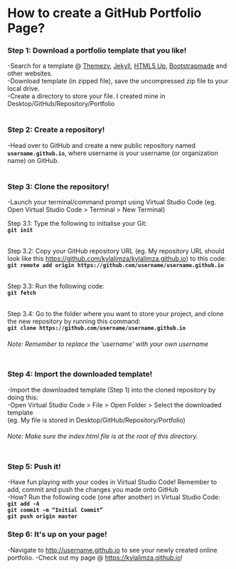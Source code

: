 # How to create a GitHub Portfolio Page?


### Step 1: Download a portfolio template that you like!

-Search for a template @ [Themezy](http://themezy.com), [Jekyll](http://jekyllrb.com), [HTML5 Up](http://HTML5up.net), [Bootstrapmade](http://bootstrapmade.com) and other websites. <br>
-Download template (in zipped file), save the uncompressed zip file to your local drive. <br>
-Create a directory to store your file. I created mine in Desktop/GitHub/Repository/Portfolio <br><br>

### Step 2: Create a repository!
-Head over to GitHub and create a new public repository named <b>`username.github.io`</b>, where username is your username (or organization name) on GitHub. <br><br>

### Step 3: Clone the repository!
-Launch your terminal/command prompt using Virtual Studio Code (eg. Open Virtual Studio Code > Terminal > New Terminal)<br>

Step 3.1: Type the following to initialise your Git:<br>
<b>`git init`</b><br><br>

Step 3.2: Copy your GitHub repository URL (eg. My repository URL should look like this https://github.com/kylalimza/kylalimza.github.io) to this code:<br>
<b>`git remote add origin https://github.com/username/username.github.io`</b><br><br>
  
Step 3.3: Run the following code:<br>
<b>`git fetch`</b><br><br>

Step 3.4: Go to the folder where you want to store your project, and clone the new repository by running this command: <br>
<b>`git clone https://github.com/username/username.github.io`</b><br>
###### <i>Note: Remember to replace the 'username' with your own username</i> <br><br>

### Step 4: Import the downloaded template!
-Import the downloaded template (Step 1) into the cloned repository by doing this: <br>
-Open Virtual Studio Code > File > Open Folder > Select the downloaded template <br>
(eg. My file is stored in Desktop/GitHub/Repository/Portfolio) <br>

###### <i>Note: Make sure the index.html file is at the root of this directory.</i><br><br>

### Step 5: Push it!
-Have fun playing with your codes in Virtual Studio Code! Remember to add, commit and push the changes you made onto GitHub<br>
-How? Run the following code (one after another) in Virtual Studio Code:<br>
<b>`git add -A`</b><br>
<b>`git commit -m “Initial Commit”`</b><br>
<b>`git push origin master`</b><br>

### Step 6: It's up on your page!
-Navigate to http://username.github.io to see your newly created online portfolio.
-Check out my page @ https://kylalimza.github.io!



